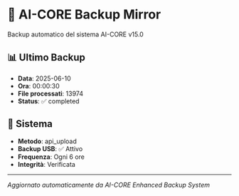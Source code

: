 # 🧬 AI-CORE Backup Mirror

Backup automatico del sistema AI-CORE v15.0

## 📊 Ultimo Backup
- **Data**: 2025-06-10
- **Ora**: 00:00:30
- **File processati**: 13974
- **Status**: ✅ completed

## 🎯 Sistema
- **Metodo**: api_upload
- **Backup USB**: ✅ Attivo
- **Frequenza**: Ogni 6 ore
- **Integrità**: Verificata

---
*Aggiornato automaticamente da AI-CORE Enhanced Backup System*
